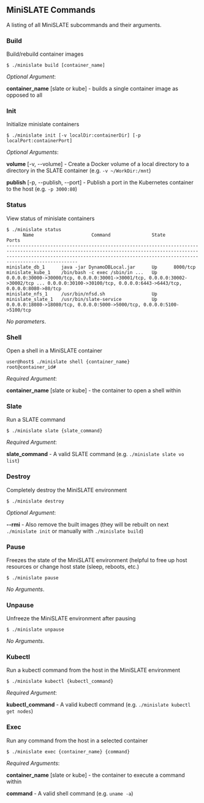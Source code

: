 
## MiniSLATE Commands
A listing of all MiniSLATE subcommands and their arguments.

### Build
Build/rebuild container images
```
$ ./minislate build [container_name]
```
_Optional Argument_:

__container_name__ [slate or kube] - builds a single container image as opposed to all

### Init
Initialize minislate containers
```
$ ./minislate init [-v localDir:containerDir] [-p localPort:containerPort]
```
_Optional Arguments_:

__volume__ [-v, --volume] - Create a Docker volume of a local directory to a directory in the SLATE container (e.g. `-v ~/WorkDir:/mnt`)

__publish__ [-p, --publish, --port] - Publish a port in the Kubernetes container to the host (e.g. `-p 3000:80`)

### Status
View status of minislate containers
```
$ ./minislate status
      Name                     Command               State                                                                                        Ports                                                                                     
--------------------------------------------------------------------------------------------------------------------------------------------------------------------------------------------------------------------------------------------
minislate_db_1      java -jar DynamoDBLocal.jar      Up      8000/tcp                                                                                                                                                                       
minislate_kube_1    /bin/bash -c exec /sbin/in ...   Up      0.0.0.0:30000->30000/tcp, 0.0.0.0:30001->30001/tcp, 0.0.0.0:30002->30002/tcp ... 0.0.0.0:30100->30100/tcp, 0.0.0.0:6443->6443/tcp, 0.0.0.0:8080->80/tcp 
minislate_nfs_1     /usr/bin/nfsd.sh                 Up                                                                                                                                                                                     
minislate_slate_1   /usr/bin/slate-service           Up      0.0.0.0:18080->18080/tcp, 0.0.0.0:5000->5000/tcp, 0.0.0.0:5100->5100/tcp   
```
_No parameters_.

### Shell
Open a shell in a MiniSLATE container
```
user@host$ ./minislate shell {container_name}
root@container_id# 
```
_Required Argument_:

__container_name__ [slate or kube] - the container to open a shell within

### Slate
Run a SLATE command
```
$ ./minislate slate {slate_command}
```
_Required Argument_:

__slate_command__ - A valid SLATE command (e.g. `./minislate slate vo list`)

### Destroy
Completely destroy the MiniSLATE environment
```
$ ./minislate destroy
```
_Optional Argument_:

__-\-rmi__ - Also remove the built images (they will be rebuilt on next `./minislate init` or manually with `./minislate build`)

### Pause
Freezes the state of the MiniSLATE environment (helpful to free up host resources or change host state (sleep, reboots, etc.)
```
$ ./minislate pause
```
_No Arguments_.

### Unpause
Unfreeze the MiniSLATE environment after pausing
```
$ ./minislate unpause
```
_No Arguments_.

### Kubectl
Run a kubectl command from the host in the MiniSLATE environment
```
$ ./minislate kubectl {kubectl_command}
```
_Required Argument_:

__kubectl_command__ - A valid kubectl command (e.g. `./minislate kubectl get nodes`)

### Exec
Run any command from the host in a selected container
```
$ ./minislate exec {container_name} {command}
```
_Required Arguments_:

__container_name__ [slate or kube] - the container to execute a command within

__command__ - A valid shell command (e.g. `uname -a`)
